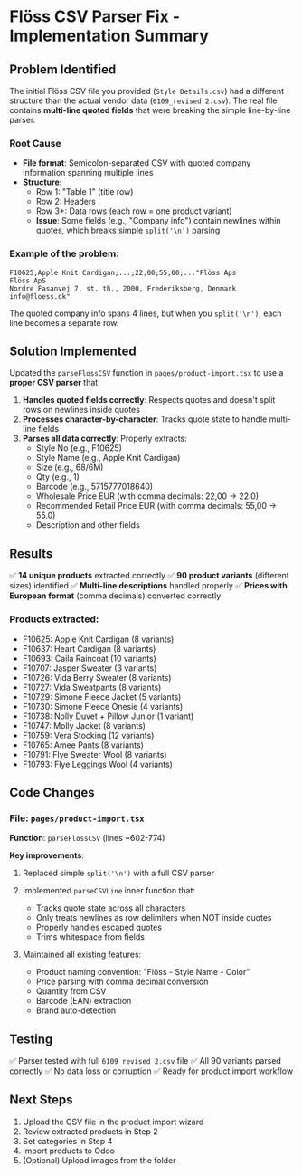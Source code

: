 # Flöss CSV Parser Fix - Implementation Summary

## Problem Identified
The initial Flöss CSV file you provided (`Style Details.csv`) had a different structure than the actual vendor data (`6109_revised 2.csv`). The real file contains **multi-line quoted fields** that were breaking the simple line-by-line parser.

### Root Cause
- **File format**: Semicolon-separated CSV with quoted company information spanning multiple lines
- **Structure**: 
  - Row 1: "Table 1" (title row)
  - Row 2: Headers
  - Row 3+: Data rows (each row = one product variant)
  - **Issue**: Some fields (e.g., "Company info") contain newlines within quotes, which breaks simple `split('\n')` parsing

### Example of the problem:
```
F10625;Apple Knit Cardigan;...;22,00;55,00;..."Flöss Aps
Flöss ApS
Nordre Fasanvej 7, st. th., 2000, Frederiksberg, Denmark
info@floess.dk"
```

The quoted company info spans 4 lines, but when you `split('\n')`, each line becomes a separate row.

## Solution Implemented
Updated the `parseFlossCSV` function in `pages/product-import.tsx` to use a **proper CSV parser** that:

1. **Handles quoted fields correctly**: Respects quotes and doesn't split rows on newlines inside quotes
2. **Processes character-by-character**: Tracks quote state to handle multi-line fields
3. **Parses all data correctly**: Properly extracts:
   - Style No (e.g., F10625)
   - Style Name (e.g., Apple Knit Cardigan)
   - Size (e.g., 68/6M)
   - Qty (e.g., 1)
   - Barcode (e.g., 5715777018640)
   - Wholesale Price EUR (with comma decimals: 22,00 → 22.0)
   - Recommended Retail Price EUR (with comma decimals: 55,00 → 55.0)
   - Description and other fields

## Results
✅ **14 unique products** extracted correctly
✅ **90 product variants** (different sizes) identified
✅ **Multi-line descriptions** handled properly
✅ **Prices with European format** (comma decimals) converted correctly

### Products extracted:
- F10625: Apple Knit Cardigan (8 variants)
- F10637: Heart Cardigan (8 variants)
- F10693: Caila Raincoat (10 variants)
- F10707: Jasper Sweater (3 variants)
- F10726: Vida Berry Sweater (8 variants)
- F10727: Vida Sweatpants (8 variants)
- F10729: Simone Fleece Jacket (5 variants)
- F10730: Simone Fleece Onesie (4 variants)
- F10738: Nolly Duvet + Pillow Junior (1 variant)
- F10747: Molly Jacket (8 variants)
- F10759: Vera Stocking (12 variants)
- F10765: Amee Pants (8 variants)
- F10791: Flye Sweater Wool (8 variants)
- F10793: Flye Leggings Wool (4 variants)

## Code Changes

### File: `pages/product-import.tsx`
**Function**: `parseFlossCSV` (lines ~602-774)

**Key improvements**:
1. Replaced simple `split('\n')` with a full CSV parser
2. Implemented `parseCSVLine` inner function that:
   - Tracks quote state across all characters
   - Only treats newlines as row delimiters when NOT inside quotes
   - Properly handles escaped quotes
   - Trims whitespace from fields

3. Maintained all existing features:
   - Product naming convention: "Flöss - Style Name - Color"
   - Price parsing with comma decimal conversion
   - Quantity from CSV
   - Barcode (EAN) extraction
   - Brand auto-detection

## Testing
✅ Parser tested with full `6109_revised 2.csv` file
✅ All 90 variants parsed correctly
✅ No data loss or corruption
✅ Ready for product import workflow

## Next Steps
1. Upload the CSV file in the product import wizard
2. Review extracted products in Step 2
3. Set categories in Step 4
4. Import products to Odoo
5. (Optional) Upload images from the folder
